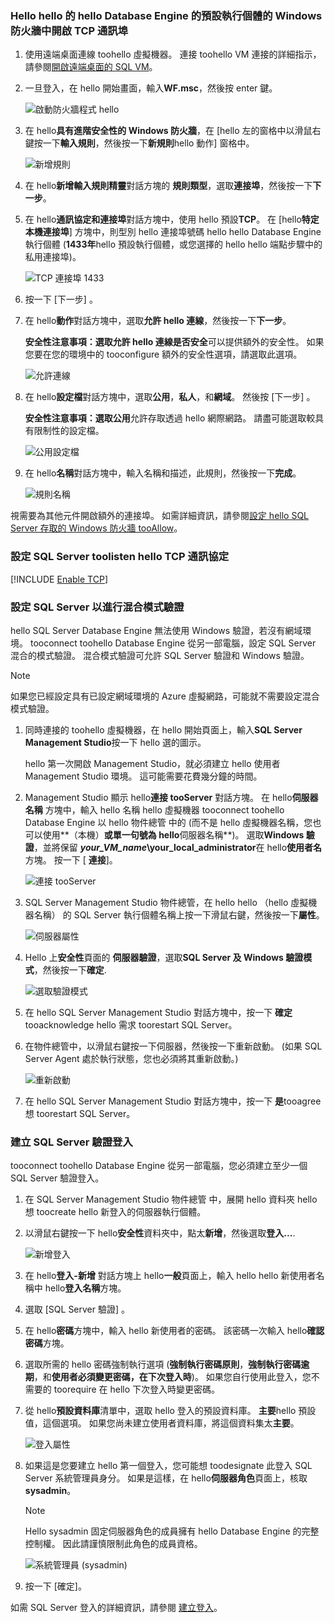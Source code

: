 ### <a name="open-tcp-ports-in-hello-windows-firewall-for-hello-default-instance-of-hello-database-engine"></a>Hello hello 的 hello Database Engine 的預設執行個體的 Windows 防火牆中開啟 TCP 通訊埠
1. 使用遠端桌面連線 toohello 虛擬機器。 連接 toohello VM 連接的詳細指示，請參閱[開啟遠端桌面的 SQL VM](../articles/virtual-machines/windows/sql/virtual-machines-windows-portal-sql-server-provision.md#open-the-vm-with-remote-desktop)。
2. 一旦登入，在 hello 開始畫面，輸入**WF.msc**，然後按 enter 鍵。
   
    ![啟動防火牆程式 hello](./media/virtual-machines-sql-server-connection-steps/12Open-WF.png)
3. 在 hello**具有進階安全性的 Windows 防火牆**，在 [hello 左的窗格中以滑鼠右鍵按一下**輸入規則**，然後按一下**新規則**hello 動作] 窗格中。
   
    ![新增規則](./media/virtual-machines-sql-server-connection-steps/13New-FW-Rule.png)
4. 在 hello**新增輸入規則精靈**對話方塊的 **規則類型**，選取**連接埠**，然後按一下**下一步**。
5. 在 hello**通訊協定和連接埠**對話方塊中，使用 hello 預設**TCP**。 在 [hello**特定本機連接埠**] 方塊中，則型別 hello 連接埠號碼 hello hello Database Engine 執行個體 (**1433年**hello 預設執行個體，或您選擇的 hello hello 端點步驟中的私用連接埠)。
   
    ![TCP 連接埠 1433](./media/virtual-machines-sql-server-connection-steps/14Port-1433.png)
6. 按一下 [下一步] 。
7. 在 hello**動作**對話方塊中，選取**允許 hello 連線**，然後按一下**下一步**。
   
    **安全性注意事項：**選取**允許 hello 連線是否安全**可以提供額外的安全性。 如果您要在您的環境中的 tooconfigure 額外的安全性選項，請選取此選項。
   
    ![允許連線](./media/virtual-machines-sql-server-connection-steps/15Allow-Connection.png)
8. 在 hello**設定檔**對話方塊中，選取**公用**，**私人**，和**網域**。 然後按 [下一步] 。
   
    **安全性注意事項：**選取**公用**允許存取透過 hello 網際網路。 請盡可能選取較具有限制性的設定檔。
   
    ![公用設定檔](./media/virtual-machines-sql-server-connection-steps/16Public-Private-Domain-Profile.png)
9. 在 hello**名稱**對話方塊中，輸入名稱和描述，此規則，然後按一下**完成**。
   
    ![規則名稱](./media/virtual-machines-sql-server-connection-steps/17Rule-Name.png)

視需要為其他元件開啟額外的連接埠。 如需詳細資訊，請參閱[設定 hello SQL Server 存取的 Windows 防火牆 tooAllow](http://msdn.microsoft.com/library/cc646023.aspx)。

### <a name="configure-sql-server-toolisten-on-hello-tcp-protocol"></a>設定 SQL Server toolisten hello TCP 通訊協定

[!INCLUDE [Enable TCP](virtual-machines-sql-server-connection-tcp-protocol.md)]

### <a name="configure-sql-server-for-mixed-mode-authentication"></a>設定 SQL Server 以進行混合模式驗證
hello SQL Server Database Engine 無法使用 Windows 驗證，若沒有網域環境。 tooconnect toohello Database Engine 從另一部電腦，設定 SQL Server 混合的模式驗證。 混合模式驗證可允許 SQL Server 驗證和 Windows 驗證。

> [!NOTE]
> 如果您已經設定具有已設定網域環境的 Azure 虛擬網路，可能就不需要設定混合模式驗證。
> 
> 

1. 同時連接的 toohello 虛擬機器，在 hello 開始頁面上，輸入**SQL Server Management Studio**按一下 hello 選的圖示。
   
    hello 第一次開啟 Management Studio，就必須建立 hello 使用者 Management Studio 環境。 這可能需要花費幾分鐘的時間。
2. Management Studio 顯示 hello**連接 tooServer**  對話方塊。 在 hello**伺服器名稱** 方塊中，輸入 hello 名稱 hello 虛擬機器 tooconnect toohello Database Engine 以 hello 物件總管 中的 (而不是 hello 虛擬機器名稱，您也可以使用**（本機）**或單一句號為 hello**伺服器名稱**)。 選取**Windows 驗證**，並將保留 ***your_VM_name*\your_local_administrator**在 hello**使用者名**方塊。 按一下 [ **連接**]。
   
    ![連接 tooServer](./media/virtual-machines-sql-server-connection-steps/19Connect-to-Server.png)
3. SQL Server Management Studio 物件總管，在 hello hello （hello 虛擬機器名稱） 的 SQL Server 執行個體名稱上按一下滑鼠右鍵，然後按一下**屬性**。
   
    ![伺服器屬性](./media/virtual-machines-sql-server-connection-steps/20Server-Properties.png)
4. Hello 上**安全性**頁面的 **伺服器驗證**，選取**SQL Server 及 Windows 驗證模式**，然後按一下**確定**.
   
    ![選取驗證模式](./media/virtual-machines-sql-server-connection-steps/21Mixed-Mode.png)
5. 在 hello SQL Server Management Studio 對話方塊中，按一下 **確定**tooacknowledge hello 需求 toorestart SQL Server。
6. 在物件總管中，以滑鼠右鍵按一下伺服器，然後按一下重新啟動。 (如果 SQL Server Agent 處於執行狀態，您也必須將其重新啟動。)
   
    ![重新啟動](./media/virtual-machines-sql-server-connection-steps/22Restart2.png)
7. 在 hello SQL Server Management Studio 對話方塊中，按一下 **是**tooagree 想 toorestart SQL Server。

### <a name="create-sql-server-authentication-logins"></a>建立 SQL Server 驗證登入
tooconnect toohello Database Engine 從另一部電腦，您必須建立至少一個 SQL Server 驗證登入。

1. 在 SQL Server Management Studio 物件總管 中，展開 hello 資料夾 hello 想 toocreate hello 新登入的伺服器執行個體。
2. 以滑鼠右鍵按一下 hello**安全性**資料夾中，點太**新增**，然後選取**登入...**.
   
    ![新增登入](./media/virtual-machines-sql-server-connection-steps/23New-Login.png)
3. 在 hello**登入-新增** 對話方塊上 hello**一般**頁面上，輸入 hello hello 新使用者名稱中 hello**登入名稱**方塊。
4. 選取 [SQL Server 驗證] 。
5. 在 hello**密碼**方塊中，輸入 hello 新使用者的密碼。 該密碼一次輸入 hello**確認密碼**方塊。
6. 選取所需的 hello 密碼強制執行選項 (**強制執行密碼原則**，**強制執行密碼逾期**，和**使用者必須變更密碼，在下次登入時**)。 如果您自行使用此登入，您不需要的 toorequire 在 hello 下次登入時變更密碼。
7. 從 hello**預設資料庫**清單中，選取 hello 登入的預設資料庫。 **主要**hello 預設值，這個選項。 如果您尚未建立使用者資料庫，將這個資料集太**主要**。
   
    ![登入屬性](./media/virtual-machines-sql-server-connection-steps/24Test-Login.png)
8. 如果這是您要建立 hello 第一個登入，您可能想 toodesignate 此登入 SQL Server 系統管理員身分。 如果是這樣，在 hello**伺服器角色**頁面上，核取**sysadmin**。
   
   > [!NOTE]
   > Hello sysadmin 固定伺服器角色的成員擁有 hello Database Engine 的完整控制權。 因此請謹慎限制此角色的成員資格。
   > 
   > 
   
   ![系統管理員 (sysadmin)](./media/virtual-machines-sql-server-connection-steps/25sysadmin.png)
9. 按一下 [確定]。

如需 SQL Server 登入的詳細資訊，請參閱 [建立登入](http://msdn.microsoft.com/library/aa337562.aspx)。

